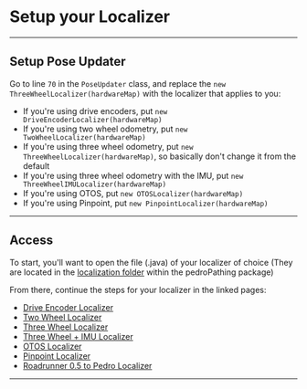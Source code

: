 # Setup your Localizer

---
## Setup Pose Updater
Go to line `70` in the `PoseUpdater` class, and replace the `new ThreeWheelLocalizer(hardwareMap)`
with the localizer that applies to you:
* If you're using drive encoders, put `new DriveEncoderLocalizer(hardwareMap)`
* If you're using two wheel odometry, put `new TwoWheelLocalizer(hardwareMap)`
* If you're using three wheel odometry, put `new ThreeWheelLocalizer(hardwareMap)`, so basically
  don't change it from the default
* If you're using three wheel odometry with the IMU, put `new ThreeWheelIMULocalizer(hardwareMap)`
* If you're using OTOS, put `new OTOSLocalizer(hardwareMap)`
* If you're using Pinpoint, put `new PinpointLocalizer(hardwareMap)`

---
## Access
To start, you'll want to open the file (.java) of your localizer of choice (They are located in the [localization folder](https://github.com/AnyiLin/Pedro-Pathing-Quickstart/tree/master/TeamCode/src/main/java/org/firstinspires/ftc/teamcode/pedroPathing/localization/localizers) within the pedroPathing package) 

From there, continue the steps for your localizer in the linked pages:
- [Drive Encoder Localizer](driveEncoder.md)
- [Two Wheel Localizer](twoWheel.md)
- [Three Wheel Localizer](threeWheel.md)
- [Three Wheel + IMU Localizer](threeWheelImu.md)
- [OTOS Localizer](otos.md)
- [Pinpoint Localizer](pinpoint.md)
- [Roadrunner 0.5 to Pedro Localizer](rrToPedro.md)




---


